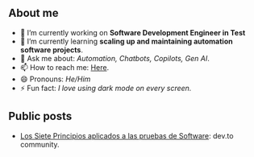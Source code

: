 ## About me
- 🔭 I’m currently working on **Software Development Engineer in Test**
- 🌱 I’m currently learning **scaling up and maintaining automation software projects**.
- 💬 Ask me about: *Automation, Chatbots, Copilots, Gen AI*.
- 📫 How to reach me: [Here](https://www.linkedin.com/in/oswaldotc/).
- 😄 Pronouns: *He/Him*
- ⚡ Fun fact: *I love using dark mode on every screen.*

## Public posts
 - [Los Siete Principios aplicados a las pruebas de Software](https://dev.to/oswwwaldotc/los-siete-principios-aplicados-a-las-pruebas-de-software-30ai): dev.to community.
